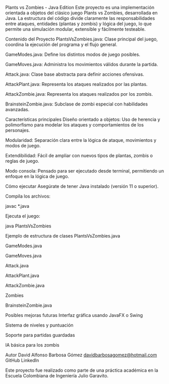 Plants vs Zombies - Java Edition
Este proyecto es una implementación orientada a objetos del clásico juego Plants vs Zombies, desarrollada en Java. La estructura del código divide claramente las responsabilidades entre ataques, entidades (plantas y zombis) y lógica del juego, lo que permite una simulación modular, extensible y fácilmente testeable.

Contenido del Proyecto
PlantsVsZombies.java: Clase principal del juego, coordina la ejecución del programa y el flujo general.

GameModes.java: Define los distintos modos de juego posibles.

GameMoves.java: Administra los movimientos válidos durante la partida.

Attack.java: Clase base abstracta para definir acciones ofensivas.

AttackPlant.java: Representa los ataques realizados por las plantas.

AttackZombie.java: Representa los ataques realizados por los zombis.

BrainsteinZombie.java: Subclase de zombi especial con habilidades avanzadas.

Características principales
Diseño orientado a objetos: Uso de herencia y polimorfismo para modelar los ataques y comportamientos de los personajes.

Modularidad: Separación clara entre la lógica de ataque, movimientos y modos de juego.

Extendibilidad: Fácil de ampliar con nuevos tipos de plantas, zombis o reglas de juego.

Modo consola: Pensado para ser ejecutado desde terminal, permitiendo un enfoque en la lógica de juego.

Cómo ejecutar
Asegúrate de tener Java instalado (versión 11 o superior).

Compila los archivos:

javac *.java

Ejecuta el juego:

java PlantsVsZombies

Ejemplo de estructura de clases
PlantsVsZombies.java

GameModes.java

GameMoves.java

Attack.java

AttackPlant.java

AttackZombie.java

Zombies

BrainsteinZombie.java

Posibles mejoras futuras
Interfaz gráfica usando JavaFX o Swing

Sistema de niveles y puntuación

Soporte para partidas guardadas

IA básica para los zombis

Autor
David Alfonso Barbosa Gómez
davidbarbosagomez@hotmail.com
GitHub
LinkedIn

Este proyecto fue realizado como parte de una práctica académica en la Escuela Colombiana de Ingeniería Julio Garavito.
